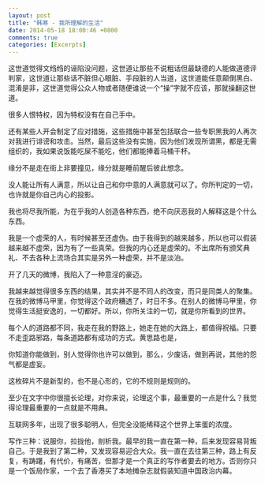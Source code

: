 ```yaml
---
layout: post
title: "韩寒 - 我所理解的生活"
date: 2014-05-18 18:00:46 +0800
comments: true
categories: [Excerpts]
---
```


这世道觉得文绉绉的诬陷没问题，这世道让那些不说粗话但最缺德的人能做道德评判家，这世道让那些话不脏但心眼脏、手段脏的人当道，这世道能任意颠倒黑白、混淆是非，这世道觉得公众人物或者随便谁说一个“操”字就不应该，那就操翻这世道。

很多人恨特权，因为特权没有在自己手中。

还有某些人开会制定了应对措施，这些措施中甚至包括联合一些专职黑我的人再次对我进行诽谤和攻击。当然，最后这些没有实施，因为他们发现所谓黑，都是无需组织的，我如果说饭能吃屎不能吃，他们都能捧着马桶干杯。

缘分不是走在街上非要撞见，缘分就是睡前醒后彼此想念。

没人能让所有人满意，所以让自己和你中意的人满意就可以了。你所判定的一切，也许就是你自己内心的投影。

我也将尽我所能，为在乎我的人创造各种东西，绝不向厌恶我的人解释这是个什么东西。

我是一个虚荣的人，有时候甚至还虚伪。由于我得到的越来越多，所以也可以假装越来越不虚荣，因为有了一些真荣。但我的内心还是虚荣的。不出席所有颁奖典礼、不去各种上流场合其实是另外一种虚荣，并不是淡泊。

开了几天的微博，我陷入了一种意淫的豪迈。

我越来越觉得很多东西的结果，其实并不是不同人的改变，而只是同类人的聚集。在我的微博马甲里，你觉得这个政府糟透了，时日不多。在别人的微博马甲里，你觉得生活挺安逸的，一切都好。所以，你所关注的一切，就是你所看到的世界。

每个人的道路都不同，我走在我的野路上，她走在她的大路上，都值得祝福。只要不走歪路邪路，每条道路都有成功的方式。黄思路也是，

你知道你能做到，别人觉得你也许可以做到，那么，少废话，做到再说，其他的怨气都是虚妄。

这枚碎片不是新型的，也不是心形的，它的不规则是规则的。

至少在文字中你很擅长论理，对你来说，论理这个事，最重要的一点是什么？我觉得论理最重要的一点就是不用典。

互联网多年，出现了很多聪明人，但完全没能稀释这个世界上笨蛋的浓度。

写作三种：说服你，拉拢他，剖析我。最早的我一直在第一种，后来发现容易背叛自己。于是我到了第二种，又发现容易迎合大众。我一直在去往第三种，路上有反复，有踌躇，有代价，有痛苦，但那才是一个真正的写作者要去的地方。否则你只是一个饭局作家，一个去了香港买了本地摊杂志就假装知道中国政治内幕。
